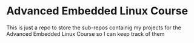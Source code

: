 # Advanced Embedded Linux Course

This is just a repo to store the sub-repos containig my projects for the Advanced Embedded Linux Course
so I can keep track of them
